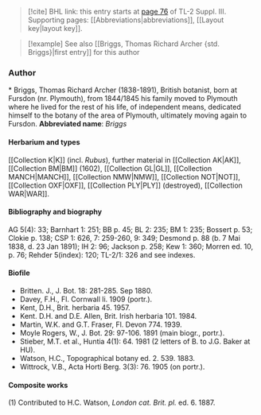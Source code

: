 > [!cite] BHL link: this entry starts at [page 76](https://www.biodiversitylibrary.org/page/33266383) of TL-2 Suppl. III.
> Supporting pages: [[Abbreviations|abbreviations]], [[Layout key|layout key]].

> [!example] See also [[Briggs, Thomas Richard Archer {std. Briggs}|first entry]] for this author

### Author

\* Briggs, Thomas Richard Archer (1838-1891), British botanist, born at Fursdon (nr. Plymouth), from 1844/1845 his family moved to Plymouth where he lived for the rest of his life, of independent means, dedicated himself to the botany of the area of Plymouth, ultimately moving again to Fursdon. 
**Abbreviated name**: *Briggs*

#### Herbarium and types

[[Collection K|K]] (incl. *Rubus*), further material in [[Collection AK|AK]], [[Collection BM|BM]] (1602), [[Collection GL|GL]], [[Collection MANCH|MANCH]], [[Collection NMW|NMW]], [[Collection NOT|NOT]], [[Collection OXF|OXF]], [[Collection PLY|PLY]] (destroyed), [[Collection WAR|WAR]].

#### Bibliography and biography

AG 5(4): 33; Barnhart 1: 251; BB p. 45; BL 2: 235; BM 1: 235; Bossert p. 53; Clokie p. 138; CSP 1: 626, 7: 259-260, 9: 349; Desmond p. 88 (b. 7 Mai 1838, d. 23 Jan 1891); IH 2: 96; Jackson p. 258; Kew 1: 360; Morren ed. 10, p. 76; Rehder 5(index): 120; TL-2/1: 326 and see indexes.

#### Biofile

- Britten. J., J. Bot. 18: 281-285. Sep 1880.
- Davey, F.H., Fl. Cornwall li. 1909 (portr.).
- Kent, D.H., Brit. herbaria 45. 1957.
- Kent. D.H. and D.E. Allen, Brit. Irish herbaria 101. 1984.
- Martin, W.K. and G.T. Fraser, Fl. Devon 774. 1939.
- Moyle Rogers, W., J. Bot. 29: 97-106. 1891 (main biogr., portr.).
- Stieber, M.T. et al., Huntia 4(1): 64. 1981 (2 letters of B. to J.G. Baker at HU).
- Watson, H.C., Topographical botany ed. 2. 539. 1883.
- Wittrock, V.B., Acta Horti Berg. 3(3): 76. 1905 (on portr.).

#### Composite works

(1) Contributed to H.C. Watson, *London cat. Brit. pl.* ed. 6. 1887.

